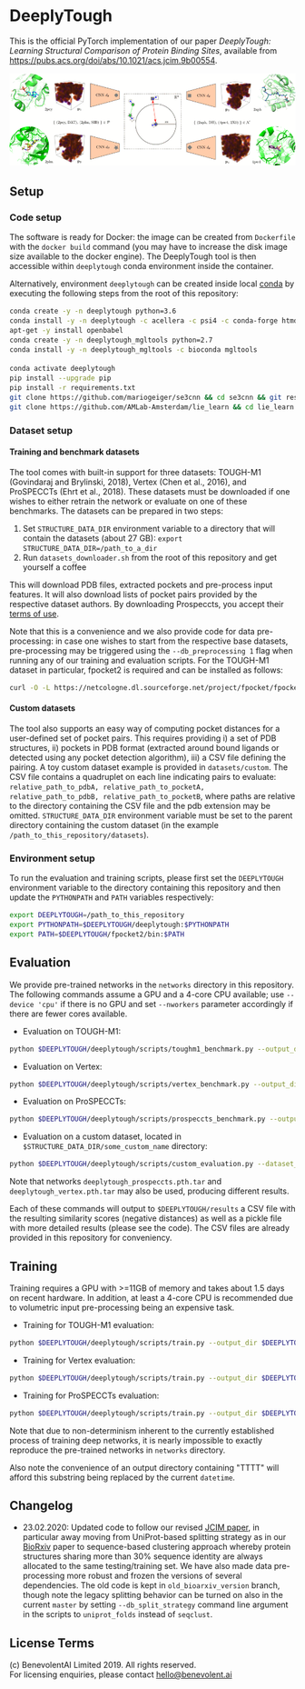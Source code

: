 # DeeplyTough

This is the official PyTorch implementation of our paper *DeeplyTough: Learning Structural Comparison of Protein Binding Sites*, available from <https://pubs.acs.org/doi/abs/10.1021/acs.jcim.9b00554>.

![DeeplyTough overview figure](overview.png?raw=true "DeeplyTough overview figure.")

## Setup

### Code setup

The software is ready for Docker: the image can be created from `Dockerfile` with the `docker build` command (you may have to increase the disk image size available to the docker engine). The DeeplyTough tool is then accessible within `deeplytough` conda environment inside the container.

Alternatively, environment `deeplytough` can be created inside local [conda](https://conda.io/en/latest/miniconda.html) by executing the following steps from the root of this repository: 

```bash
conda create -y -n deeplytough python=3.6
conda install -y -n deeplytough -c acellera -c psi4 -c conda-forge htmd=1.13.10
apt-get -y install openbabel
conda create -y -n deeplytough_mgltools python=2.7
conda install -y -n deeplytough_mgltools -c bioconda mgltools

conda activate deeplytough
pip install --upgrade pip
pip install -r requirements.txt
git clone https://github.com/mariogeiger/se3cnn && cd se3cnn && git reset --hard 6b976bea4ea17e1bd5655f0f030c6e2bb1637b57 && mv experiments se3cnn; sed -i "s/exclude=\['experiments\*'\]//g" setup.py && python setup.py install && cd .. && rm -rf se3cnn
git clone https://github.com/AMLab-Amsterdam/lie_learn && cd lie_learn && python setup.py install && cd .. && rm -rf lie_learn
```

### Dataset setup

#### Training and benchmark datasets

The tool comes with built-in support for three datasets: TOUGH-M1 (Govindaraj and Brylinski, 2018), Vertex (Chen et al., 2016), and ProSPECCTs (Ehrt et al., 2018). These datasets must be downloaded if one wishes to either retrain the network or evaluate on one of these benchmarks. The datasets can be prepared in two steps:

1. Set `STRUCTURE_DATA_DIR` environment variable to a directory that will contain the datasets (about 27 GB): `export STRUCTURE_DATA_DIR=/path_to_a_dir`
2. Run `datasets_downloader.sh` from the root of this repository and get yourself a coffee

This will download PDB files, extracted pockets and pre-process input features. It will also download lists of pocket pairs provided by the respective dataset authors. By downloading Prospeccts, you accept their [terms of use](http://www.ccb.tu-dortmund.de/ag-koch/prospeccts/license_en.pdf).

Note that this is a convenience and we also provide code for data pre-processing: in case one wishes to start from the respective base datasets, pre-processing may be triggered using the `--db_preprocessing 1` flag when running any of our training and evaluation scripts. For the TOUGH-M1 dataset in particular, fpocket2 is required and can be installed as follows:
```bash
curl -O -L https://netcologne.dl.sourceforge.net/project/fpocket/fpocket2.tar.gz && tar -xvzf fpocket2.tar.gz && rm fpocket2.tar.gz && cd fpocket2 && sed -i 's/\$(LFLAGS) \$\^ -o \$@/\$\^ -o \$@ \$(LFLAGS)/g' makefile && make && mv bin/fpocket bin/fpocket2 && mv bin/dpocket bin/dpocket2 && mv bin/mdpocket bin/mdpocket2 && mv bin/tpocket bin/tpocket2
```

#### Custom datasets

The tool also supports an easy way of computing pocket distances for a user-defined set of pocket pairs. This requires providing i) a set of PDB structures, ii) pockets in PDB format (extracted around bound ligands or detected using any pocket detection algorithm), iii) a CSV file defining the pairing. A toy custom dataset example is provided in `datasets/custom`. The CSV file contains a quadruplet on each line indicating pairs to evaluate: `relative_path_to_pdbA, relative_path_to_pocketA, relative_path_to_pdbB, relative_path_to_pocketB`, where paths are relative to the directory containing the CSV file and the pdb extension may be omitted. `STRUCTURE_DATA_DIR` environment variable must be set to the parent directory containing the custom dataset (in the example `/path_to_this_repository/datasets`).

### Environment setup

To run the evaluation and training scripts, please first set the `DEEPLYTOUGH` environment variable to the directory containing this repository and then update the `PYTHONPATH` and `PATH` variables respectively:
```bash
export DEEPLYTOUGH=/path_to_this_repository
export PYTHONPATH=$DEEPLYTOUGH/deeplytough:$PYTHONPATH
export PATH=$DEEPLYTOUGH/fpocket2/bin:$PATH
```

## Evaluation

We provide pre-trained networks in the `networks` directory in this repository. The following commands assume a GPU and a 4-core CPU available; use `--device 'cpu'` if there is no GPU and set `--nworkers` parameter accordingly if there are fewer cores available.

* Evaluation on TOUGH-M1: 
```bash
python $DEEPLYTOUGH/deeplytough/scripts/toughm1_benchmark.py --output_dir $DEEPLYTOUGH/results --device 'cuda:0' --nworkers 4 --net $DEEPLYTOUGH/networks/deeplytough_toughm1_test.pth.tar
```

* Evaluation on Vertex: 
```bash
python $DEEPLYTOUGH/deeplytough/scripts/vertex_benchmark.py --output_dir $DEEPLYTOUGH/results --device 'cuda:0' --nworkers 4 --net $DEEPLYTOUGH/networks/deeplytough_vertex.pth.tar
```

* Evaluation on ProSPECCTs: 
```bash
python $DEEPLYTOUGH/deeplytough/scripts/prospeccts_benchmark.py --output_dir $DEEPLYTOUGH/results --device 'cuda:0' --nworkers 4 --net $DEEPLYTOUGH/networks/deeplytough_prospeccts.pth.tar
```

* Evaluation on a custom dataset, located in `$STRUCTURE_DATA_DIR/some_custom_name` directory: 
```bash
python $DEEPLYTOUGH/deeplytough/scripts/custom_evaluation.py --dataset_subdir 'some_custom_name' --output_dir $DEEPLYTOUGH/results --device 'cuda:0' --nworkers 4 --net $DEEPLYTOUGH/networks/deeplytough_toughm1_test.pth.tar
```
Note that networks `deeplytough_prospeccts.pth.tar` and `deeplytough_vertex.pth.tar` may also be used, producing different results.

Each of these commands will output to `$DEEPLYTOUGH/results` a CSV file with the resulting similarity scores (negative distances) as well as a pickle file with more detailed results (please see the code). The CSV files are already provided in this repository for conveniency.


## Training

Training requires a GPU with >=11GB of memory and takes about 1.5 days on recent hardware. In addition, at least a 4-core CPU is recommended due to volumetric input pre-processing being an expensive task.

* Training for TOUGH-M1 evaluation: 
```bash
python $DEEPLYTOUGH/deeplytough/scripts/train.py --output_dir $DEEPLYTOUGH/results/TTTT_forTough --device 'cuda:0' --seed 4
```

* Training for Vertex evaluation:
```bash
python $DEEPLYTOUGH/deeplytough/scripts/train.py --output_dir $DEEPLYTOUGH/results/TTTT_forVertex --device 'cuda:0' --db_exclude_vertex 'uniprot' --db_split_strategy 'none'
```

* Training for ProSPECCTs evaluation:
```bash
python $DEEPLYTOUGH/deeplytough/scripts/train.py --output_dir $DEEPLYTOUGH/results/TTTT_forProspeccts --device 'cuda:0' --db_exclude_prospeccts 'uniprot' --db_split_strategy 'none' --model_config 'se_4_4_4_4_7_3_2_batch_1,se_8_8_8_8_3_1_1_batch_1,se_16_16_16_16_3_1_2_batch_1,se_32_32_32_32_3_0_1_batch_1,se_256_0_0_0_3_0_2_batch_1,r,b,c_128_1'
```

Note that due to non-determinism inherent to the currently established process of training deep networks, it is nearly impossible to exactly reproduce the pre-trained networks in `networks` directory.

Also note the convenience of an output directory containing "TTTT" will afford this substring being replaced by the current `datetime`.

## Changelog

- 23.02.2020: Updated code to follow our revised [JCIM paper](https://pubs.acs.org/doi/abs/10.1021/acs.jcim.9b00554), in particular away moving from UniProt-based splitting strategy as in our [BioRxiv](https://www.biorxiv.org/content/10.1101/600304v1) paper to sequence-based clustering approach whereby protein structures sharing more than 30% sequence identity are always allocated to the same testing/training set. We have also made data pre-processing more robust and frozen the versions of several dependencies. The old code is kept in `old_bioarxiv_version` branch, though note the legacy splitting behavior can be turned on also in the current `master` by setting `--db_split_strategy` command line argument in the scripts to `uniprot_folds` instead of `seqclust`.

## License Terms

(c) BenevolentAI Limited 2019. All rights reserved.<br>
For licensing enquiries, please contact hello@benevolent.ai
